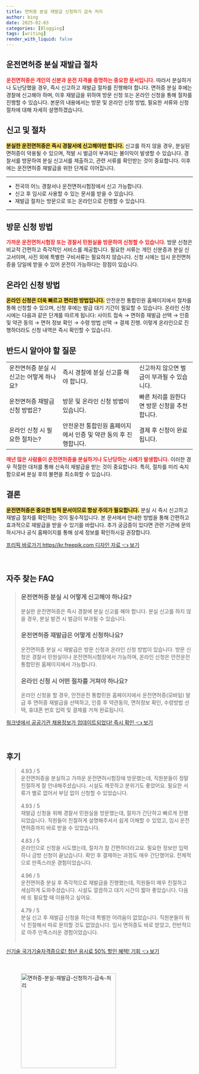 ```yaml
---
title: 면허증 분실 재발급 신청하기 급속 처리
author: bing
date: 2025-02-03
categories: [Blogging]
tags: [writing]
render_with_liquid: false
---
```



<h2 id='운전면허증 분실 재발급 절차'>운전면허증 분실 재발급 절차</h2>

<p><b><span style="color: #ee2323;">운전면허증은 개인의 신분과 운전 자격을 증명하는 중요한 문서입니다.</span></b> 따라서 분실하거나 도난당했을 경우, 즉시 신고하고 재발급 절차를 진행해야 합니다. 면허증 분실 후에는 경찰에 신고해야 하며, 이후 재발급을 위하여 방문 신청 또는 온라인 신청을 통해 절차를 진행할 수 있습니다. 본문의 내용에서는 방문 및 온라인 신청 방법, 필요한 서류와 신청 절차에 대해 자세히 설명하겠습니다.</p>

<h2 id='신고 및 절차'>신고 및 절차</h2>

<p><b><span style="background-color: #ffe066;">분실한 운전면허증은 즉시 경찰서에 신고해야만 합니다.</span></b> 신고를 하지 않을 경우, 분실된 면허증이 악용될 수 있으며, 적발 시 벌금이 부과되는 불이익이 발생할 수 있습니다. 경찰서를 방문하여 분실 신고서를 제출하고, 관련 서류를 확인받는 것이 중요합니다. 이후에는 운전면허증 재발급을 위한 단계로 이어집니다.</p>

<hr />

<ul>
    <li>전국의 어느 경찰서나 운전면허시험장에서 신고 가능합니다.</li>
    <li>신고 후 임시로 사용할 수 있는 문서를 받을 수 있습니다.</li>
    <li>재발급 절차는 방문으로 또는 온라인으로 진행할 수 있습니다.</li>
</ul>

<hr />

<h2 id='방문 신청 방법'>방문 신청 방법</h2>

<p><b><span style="color: #ee2323;">가까운 운전면허시험장 또는 경찰서 민원실을 방문하여 신청할 수 있습니다.</span></b> 방문 신청은 비교적 간편하고 즉각적인 서비스를 제공합니다. 필요한 서류는 개인 신분증과 분실 신고서이며, 사진 외에 특별한 구비서류는 필요하지 않습니다. 신청 시에는 임시 운전면허증을 당일에 받을 수 있어 운전이 가능하다는 장점이 있습니다.</p>

<h2 id='온라인 신청 방법'>온라인 신청 방법</h2>

<p><b><span style="background-color: #ffe066;">온라인 신청은 더욱 빠르고 편리한 방법입니다.</span></b> 안전운전 통합민원 홈페이지에서 절차를 통해 신청할 수 있으며, 신청 후에는 발급 대기 기간이 필요할 수 있습니다. 온라인 신청 시에는 다음과 같은 단계를 따르게 됩니다: 사이트 접속 → 면허증 재발급 선택 → 인증 및 약관 동의 → 면허 정보 확인 → 수령 방법 선택 → 결제 진행. 이렇게 온라인으로 진행하더라도 신청 내역은 즉시 확인할 수 있습니다.</p>

<h2 id='반드시 알아야 할 질문'>반드시 알아야 할 질문</h2>

<table>
    <tr>
        <td>운전면허증 분실 시 신고는 어떻게 하나요?</td>
        <td>즉시 경찰에 분실 신고를 해야 합니다.</td>
        <td>신고하지 않으면 벌금이 부과될 수 있습니다.</td>
    </tr>
    <tr>
        <td>운전면허증 재발급 신청 방법은?</td>
        <td>방문 및 온라인 신청 방법이 있습니다.</td>
        <td>빠른 처리를 원한다면 방문 신청을 추천합니다.</td>
    </tr>
    <tr>
        <td>온라인 신청 시 필요한 절차는?</td>
        <td>안전운전 통합민원 홈페이지에서 인증 및 약관 동의 후 진행합니다.</td>
        <td>결제 후 신청이 완료됩니다.</td>
    </tr>
</table>

<p><b><span style="color: #ee2323;">매년 많은 사람들이 운전면허증을 분실하거나 도난당하는 사례가 발생합니다.</span></b> 이러한 경우 적절한 대처를 통해 신속히 재발급을 받는 것이 중요합니다. 특히, 절차를 미리 숙지함으로써 분실 후의 불편을 최소화할 수 있습니다.</p>

<h2 id='결론'>결론</h2>

<p><b><span style="background-color: #ffe066;">운전면허증은 중요한 법적 문서이므로 항상 주의가 필요합니다.</span></b> 분실 시 즉시 신고하고 재발급 절차를 확인하는 것이 필수적입니다. 본 문서에서 안내한 방법을 통해 간편하고 효과적으로 재발급을 받을 수 있기를 바랍니다. 추가 궁금증이 있다면 관련 기관에 문의하시거나 공식 홈페이지를 통해 상세 정보를 확인하시길 권장합니다.</p>


<p><a class="click-button" title="프리픽 바로가기 https//kr.freepik.com 디자인 자료" href="https://adkhouse.github.io/posts/%ED%94%84%EB%A6%AC%ED%94%BD-%EB%B0%94%EB%A1%9C%EA%B0%80%EA%B8%B0-httpskr.freepik.com-%EB%94%94%EC%9E%90%EC%9D%B8-%EC%9E%90%EB%A3%8C/" rel="dofollow">프리픽 바로가기 https//kr.freepik.com 디자인 자료 👈 보기</a></p><br>
<h2 id='자주_찾는_FAQ'>자주 찾는 FAQ</h2>
<div itemscope="" itemtype="https://schema.org/FAQPage"> 
<blockquote> 
<div itemscope="" itemprop="mainEntity" itemtype="https://schema.org/Question"> 
<h3 itemprop="name">운전면허증 분실 시 어떻게 신고해야 하나요?</h3> 
<div itemscope="" itemprop="acceptedAnswer" itemtype="https://schema.org/Answer"> 
<span itemprop="text"> 
<p>분실한 운전면허증은 즉시 경찰에 분실 신고를 해야 합니다. 분실 신고를 하지 않을 경우, 분실 발견 시 벌금이 부과될 수 있습니다.</p> 
</span> 
</div> 
</div> 
<div itemscope="" itemprop="mainEntity" itemtype="https://schema.org/Question"> 
<h3 itemprop="name">운전면허증 재발급은 어떻게 신청하나요?</h3> 
<div itemscope="" itemprop="acceptedAnswer" itemtype="https://schema.org/Answer"> 
<span itemprop="text"> 
<p>운전면허증 분실 시 재발급은 방문 신청과 온라인 신청 방법이 있습니다. 방문 신청은 경찰서 민원실이나 운전면허시험장에서 가능하며, 온라인 신청은 안전운전 통합민원 홈페이지에서 가능합니다.</p> 
</span> 
</div> 
</div> 
<div itemscope="" itemprop="mainEntity" itemtype="https://schema.org/Question"> 
<h3 itemprop="name">온라인 신청 시 어떤 절차를 거쳐야 하나요?</h3> 
<div itemscope="" itemprop="acceptedAnswer" itemtype="https://schema.org/Answer"> 
<span itemprop="text"> 
<p>온라인 신청을 할 경우, 안전운전 통합민원 홈페이지에서 운전면허증(모바일) 발급 후 면허증 재발급을 선택하고, 인증 후 약관동의, 면허정보 확인, 수령방법 선택, 휴대폰 번호 입력 및 결제를 거쳐 완료됩니다.</p> 
</span> 
</div> 
</div> 
</blockquote> 
</div>
<p><a class="click-button" title="워크넷에서 공공기관 채용정보가 업데이트되었다! 즉시 확인" href="https://adkhouse.github.io/posts/%EC%9B%8C%ED%81%AC%EB%84%B7%EC%97%90%EC%84%9C-%EA%B3%B5%EA%B3%B5%EA%B8%B0%EA%B4%80-%EC%B1%84%EC%9A%A9%EC%A0%95%EB%B3%B4%EA%B0%80-%EC%97%85%EB%8D%B0%EC%9D%B4%ED%8A%B8%EB%90%98%EC%97%88%EB%8B%A4!-%EC%A6%89%EC%8B%9C-%ED%99%95%EC%9D%B8/" rel="dofollow">워크넷에서 공공기관 채용정보가 업데이트되었다! 즉시 확인 👈 보기</a></p><br>
<h2 id='후기'>후기</h2>
<div itemscope itemtype="https://schema.org/Product">
  <blockquote>
  <div itemprop="review" itemscope itemtype="https://schema.org/Review">
      <div itemprop="reviewRating" itemscope itemtype="https://schema.org/Rating"> <span itemprop="ratingValue">4.93</span> / <span itemprop="bestRating">5</span> </div>
      <span itemprop="reviewBody">운전면허증을 분실하고 가까운 운전면허시험장에 방문했는데, 직원분들이 정말 친절하게 잘 안내해주셨습니다. 시설도 깨끗하고 분위기도 좋았어요. 필요한 서류가 별로 없어서 부담 없이 신청할 수 있었습니다.</span>
  </div>
  <br>
  <div itemprop="review" itemscope itemtype="https://schema.org/Review">
      <div itemprop="reviewRating" itemscope itemtype="https://schema.org/Rating"> <span itemprop="ratingValue">4.93</span> / <span itemprop="bestRating">5</span> </div>
      <span itemprop="reviewBody">재발급 신청을 위해 경찰서 민원실을 방문했는데, 절차가 간단하고 빠르게 진행되었습니다. 직원들이 친절하게 설명해주셔서 쉽게 이해할 수 있었고, 임시 운전면허증까지 바로 받을 수 있었습니다.</span>
  </div>
  <br>
  <div itemprop="review" itemscope itemtype="https://schema.org/Review">
      <div itemprop="reviewRating" itemscope itemtype="https://schema.org/Rating"> <span itemprop="ratingValue">4.83</span> / <span itemprop="bestRating">5</span> </div>
      <span itemprop="reviewBody">온라인으로 신청을 시도했는데, 절차가 참 간편하더라고요. 필요한 정보만 입력하니 금방 신청이 끝났습니다. 확인 후 결제하는 과정도 매우 간단했어요. 전체적으로 만족스러운 경험이었습니다.</span>
  </div>
  <br>
  <div itemprop="review" itemscope itemtype="https://schema.org/Review">
      <div itemprop="reviewRating" itemscope itemtype="https://schema.org/Rating"> <span itemprop="ratingValue">4.96</span> / <span itemprop="bestRating">5</span> </div>
      <span itemprop="reviewBody">운전면허증 분실 후 즉각적으로 재발급을 진행했는데, 직원들이 매우 친절하고 세심하게 도와주셨습니다. 시설도 깔끔하고 대기 시간이 짧아 좋았습니다. 다음에 또 필요할 때 이용하고 싶어요.</span>
  </div>
  <br>
  <div itemprop="review" itemscope itemtype="https://schema.org/Review">
      <div itemprop="reviewRating" itemscope itemtype="https://schema.org/Rating"> <span itemprop="ratingValue">4.79</span> / <span itemprop="bestRating">5</span> </div>
      <span itemprop="reviewBody">분실 신고 후 재발급 신청을 하는데 특별한 어려움이 없었습니다. 직원분들이 워낙 친절해서 따로 문의할 것도 없었습니다. 임시 면허증도 바로 받았고, 전반적으로 아주 만족스러운 경험이었습니다.</span>
  </div>
  <br>
  </blockquote>
</div>
<p><a class="click-button" title="신기술 국가기술자격증으로! 청년 응시료 50% 할인 혜택! 기회" href="https://adkhouse.github.io/posts/%EC%8B%A0%EA%B8%B0%EC%88%A0-%EA%B5%AD%EA%B0%80%EA%B8%B0%EC%88%A0%EC%9E%90%EA%B2%A9%EC%A6%9D%EC%9C%BC%EB%A1%9C!-%EC%B2%AD%EB%85%84-%EC%9D%91%EC%8B%9C%EB%A3%8C-50-%ED%95%A0%EC%9D%B8-%ED%98%9C%ED%83%9D!-%EA%B8%B0%ED%9A%8C/" rel="dofollow">신기술 국가기술자격증으로! 청년 응시료 50% 할인 혜택! 기회 👈 보기</a></p><br>
<figure class="image"><img src="https://adkhouse.github.io/assets/img/thumbnail/면허증-분실-재발급-신청하기-급속-처리.webp" alt="면허증-분실-재발급-신청하기-급속-처리" width="256" height="256"></figure>